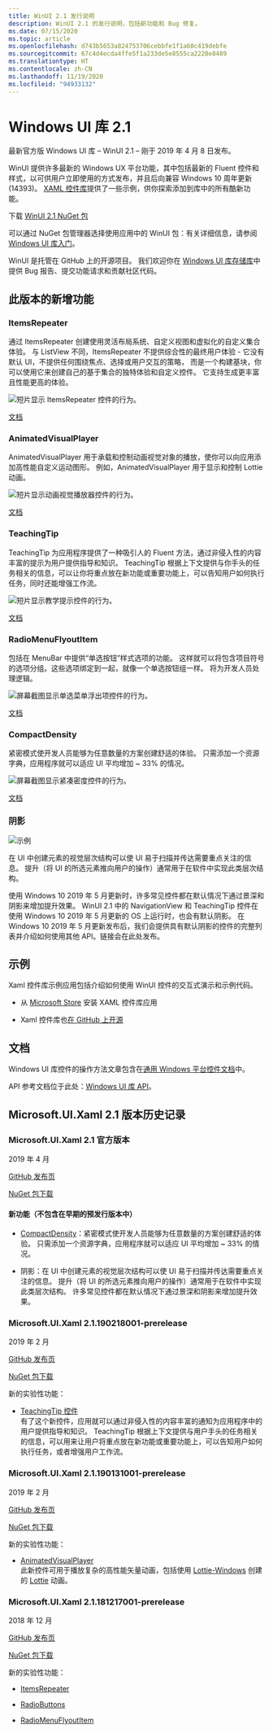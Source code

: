 ```yaml
---
title: WinUI 2.1 发行说明
description: WinUI 2.1 的发行说明，包括新功能和 Bug 修复。
ms.date: 07/15/2020
ms.topic: article
ms.openlocfilehash: d743b5653a824753706cebbfe1f1a60c419debfe
ms.sourcegitcommit: 67c4d4ecda4ffe5f1a233de5e8555ca2228e8489
ms.translationtype: HT
ms.contentlocale: zh-CN
ms.lasthandoff: 11/19/2020
ms.locfileid: "94933132"
---
```

# <a name="windows-ui-library-21"></a>Windows UI 库 2.1

最新官方版 Windows UI 库 – WinUI 2.1 – 刚于 2019 年 4 月 8 日发布。 

WinUI 提供许多最新的 Windows UX 平台功能，其中包括最新的 Fluent 控件和样式，以可供用户立即使用的方式发布，并且后向兼容 Windows 10 周年更新 (14393)。 [XAML 控件库](/windows/uwp/design/controls-and-patterns/#xaml-controls-gallery)提供了一些示例，供你探索添加到库中的所有酷新功能。

下载 [WinUI 2.1 NuGet 包](https://www.nuget.org/packages/Microsoft.UI.Xaml/2.1.190405004)

可以通过 NuGet 包管理器选择使用应用中的 WinUI 包：有关详细信息，请参阅 [Windows UI 库入门](/uwp/toolkits/winui/getting-started)。

WinUI 是托管在 GitHub 上的开源项目。 我们欢迎你在 [Windows UI 库存储库](https://aka.ms/winui)中提供 Bug 报告、提交功能请求和贡献社区代码。

## <a name="whats-new-in-this-release"></a>此版本的新增功能

### <a name="itemsrepeater"></a>ItemsRepeater

通过 ItemsRepeater 创建使用灵活布局系统、自定义视图和虚拟化的自定义集合体验。
与 ListView 不同，ItemsRepeater 不提供综合性的最终用户体验 - 它没有默认 UI，不提供任何围绕焦点、选择或用户交互的策略， 而是一个构建基块，你可以使用它来创建自己的基于集合的独特体验和自定义控件。 它支持生成更丰富且性能更高的体验。

![短片显示 ItemsRepeater 控件的行为。](../images/ItemsRepeater%20-%20MSN%20News.gif)

[文档](/windows/uwp/design/controls-and-patterns/items-repeater)

### <a name="animatedvisualplayer"></a>AnimatedVisualPlayer

AnimatedVisualPlayer 用于承载和控制动画视觉对象的播放，使你可以向应用添加高性能自定义运动图形。 例如，AnimatedVisualPlayer 用于显示和控制 Lottie 动画。

![短片显示动画视觉播放器控件的行为。](../images/AnimatedVisualPlayerUpdated.gif)

[文档](/windows/communitytoolkit/animations/lottie)

### <a name="teachingtip"></a>TeachingTip

TeachingTip 为应用程序提供了一种吸引人的 Fluent 方法，通过非侵入性的内容丰富的提示为用户提供指导和知识。 TeachingTip 根据上下文提供与你手头的任务相关的信息，可以让你将重点放在新功能或重要功能上，可以告知用户如何执行任务，同时还能增强工作流。

![短片显示教学提示控件的行为。](../images/TeachingTipUpdated.gif)

[文档](/windows/uwp/design/controls-and-patterns/dialogs-and-flyouts/teaching-tip)

### <a name="radiomenuflyoutitem"></a>RadioMenuFlyoutItem

包括在 MenuBar 中提供“单选按钮”样式选项的功能。 这样就可以将包含项目符号的选项分组。这些选项绑定到一起，就像一个单选按钮组一样。 将为开发人员处理逻辑。

![屏幕截图显示单选菜单浮出项控件的行为。](../images/RadioMenuFlyoutItem1.png)

[文档](/windows/uwp/design/controls-and-patterns/menus#create-a-menu-flyout-or-a-context-menu)

### <a name="compactdensity"></a>CompactDensity

紧密模式使开发人员能够为任意数量的方案创建舒适的体验。 只需添加一个资源字典，应用程序就可以适应 UI 平均增加 ~ 33% 的情况。

![屏幕截图显示紧凑密度控件的行为。](../images/CompactDensityUpdated.png)

[文档](/windows/uwp/design/style/spacing)

### <a name="shadows"></a>阴影

![示例](../images/shadow.gif)

在 UI 中创建元素的视觉层次结构可以使 UI 易于扫描并传达需要重点关注的信息。 提升（将 UI 的所选元素推向用户的操作）通常用于在软件中实现此类层次结构。 

使用 Windows 10 2019 年 5 月更新时，许多常见控件都在默认情况下通过景深和阴影来增加提升效果。 WinUI 2.1 中的 NavigationView 和 TeachingTip 控件在使用 Windows 10 2019 年 5 月更新的 OS 上运行时，也会有默认阴影。 在 Windows 10 2019 年 5 月更新发布后，我们会提供具有默认阴影的控件的完整列表并介绍如何使用其他 API。链接会在此处发布。

## <a name="examples"></a>示例

Xaml 控件库示例应用包括介绍如何使用 WinUI 控件的交互式演示和示例代码。

* 从 [Microsoft Store](
https://www.microsoft.com/p/xaml-controls-gallery/9msvh128x2zt) 安装 XAML 控件库应用

* Xaml 控件库也[在 GitHub 上开源](
https://github.com/Microsoft/Xaml-Controls-Gallery)

## <a name="documentation"></a>文档

Windows UI 库控件的操作方法文章包含在[通用 Windows 平台控件文档](/windows/uwp/design/controls-and-patterns/)中。

API 参考文档位于此处：[Windows UI 库 API](/windows/winui/api/)。

## <a name="microsoftuixaml-21-version-history"></a>Microsoft.UI.Xaml 2.1 版本历史记录

### <a name="microsoftuixaml-21-official-release"></a>Microsoft.UI.Xaml 2.1 官方版本

2019 年 4 月

[GitHub 发布页](https://github.com/Microsoft/microsoft-ui-xaml/releases)

[NuGet 包下载](https://www.nuget.org/packages/Microsoft.UI.Xaml/2.1.190405004)

#### <a name="new-feature-not-included-in-earlier-pre-releases"></a>新功能（不包含在早期的预发行版本中）

* [CompactDensity](/windows/uwp/design/style/spacing)：紧密模式使开发人员能够为任意数量的方案创建舒适的体验。 只需添加一个资源字典，应用程序就可以适应 UI 平均增加 ~ 33% 的情况。

* 阴影：在 UI 中创建元素的视觉层次结构可以使 UI 易于扫描并传达需要重点关注的信息。 提升（将 UI 的所选元素推向用户的操作）通常用于在软件中实现此类层次结构。 许多常见控件都在默认情况下通过景深和阴影来增加提升效果。  

### <a name="microsoftuixaml-21190218001-prerelease"></a>Microsoft.UI.Xaml 2.1.190218001-prerelease

2019 年 2 月

[GitHub 发布页](https://github.com/Microsoft/microsoft-ui-xaml/releases/tag/v2.1.190219001-prerelease)

[NuGet 包下载](https://www.nuget.org/packages/Microsoft.UI.Xaml/2.1.190218001-prerelease)

新的实验性功能：

* [TeachingTip 控件](https://github.com/Microsoft/microsoft-ui-xaml/issues/21)  
  有了这个新控件，应用就可以通过非侵入性的内容丰富的通知为应用程序中的用户提供指导和知识。 TeachingTip 根据上下文提供与用户手头的任务相关的信息，可以用来让用户将重点放在新功能或重要功能上，可以告知用户如何执行任务，或者增强用户工作流。

### <a name="microsoftuixaml-21190131001-prerelease"></a>Microsoft.UI.Xaml 2.1.190131001-prerelease

2019 年 2 月

[GitHub 发布页](https://github.com/Microsoft/microsoft-ui-xaml/releases/tag/v2.1.190131001-prerelease)

[NuGet 包下载](https://www.nuget.org/packages/Microsoft.UI.Xaml/2.1.190131001-prerelease)

新的实验性功能：

* [AnimatedVisualPlayer](/uwp/api/microsoft.ui.xaml.controls.animatedvisualplayer)  
  此新控件可用于播放复杂的高性能矢量动画，包括使用 [Lottie-Windows](/windows/communitytoolkit/animations/lottie) 创建的 [Lottie](https://github.com/airbnb/lottie) 动画。

### <a name="microsoftuixaml-21181217001-prerelease"></a>Microsoft.UI.Xaml 2.1.181217001-prerelease

2018 年 12 月

[GitHub 发布页](https://github.com/Microsoft/microsoft-ui-xaml/releases/tag/v2.1.181217001-prerelease)

[NuGet 包下载](https://www.nuget.org/packages/Microsoft.UI.Xaml/2.1.181217001-prerelease)

新的实验性功能：

* [ItemsRepeater](/uwp/api/microsoft.ui.xaml.controls.itemsrepeater)

* [RadioButtons](/uwp/api/microsoft.ui.xaml.controls.radiobuttons)

* [RadioMenuFlyoutItem](/uwp/api/microsoft.ui.xaml.controls.radiomenuflyoutitem)